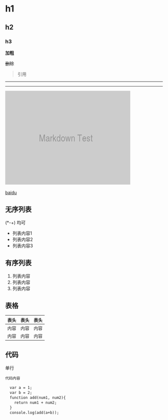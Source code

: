 # h1
## h2
### h3

**加粗**

~~删除~~

>引用
---
***
![SAINT LAURENT](images/pic.png)

[baidu](http://www.baidu.com)

## 无序列表

(*-+) 均可

- 列表内容1
- 列表内容2
- 列表内容3

## 有序列表

1. 列表内容
2. 列表内容
3. 列表内容

## 表格

表头|表头|表头
---|:--:|--:
内容|内容   |内容  
内容  |内容   |内容  

## 代码
单行

`代码内容`

```
  var a = 1;
  var b = 2;
  function add(num1, num2){
    return num1 + num2;
  }
  console.log(add(a+b));
```
